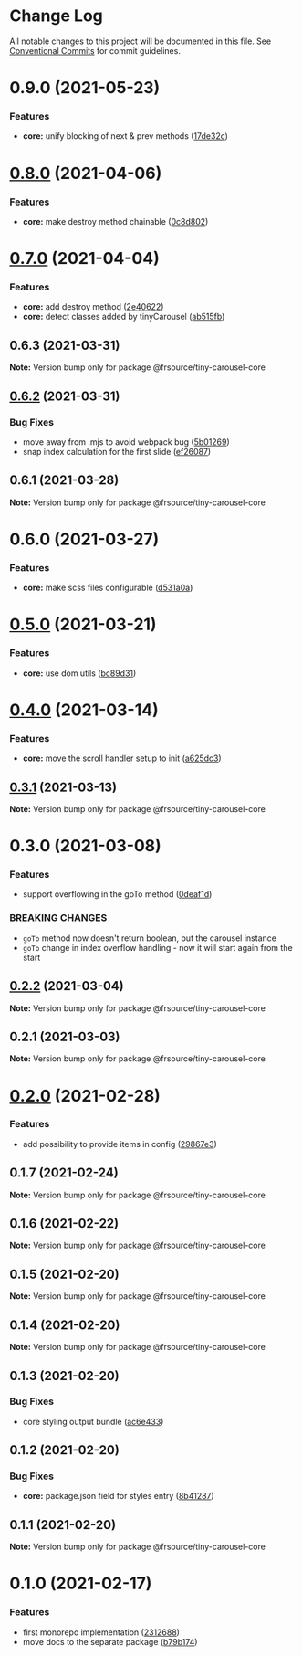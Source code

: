 # Change Log

All notable changes to this project will be documented in this file.
See [Conventional Commits](https://conventionalcommits.org) for commit guidelines.

# 0.9.0 (2021-05-23)


### Features

* **core:** unify blocking of next & prev methods ([17de32c](https://github.com/FRSource/tiny-carousel/commit/17de32c641f6fe2da77bae8743a4eb7af3792de0))





# [0.8.0](https://github.com/FRSource/tiny-carousel/compare/@frsource/tiny-carousel-core@0.7.0...@frsource/tiny-carousel-core@0.8.0) (2021-04-06)


### Features

* **core:** make destroy method chainable ([0c8d802](https://github.com/FRSource/tiny-carousel/commit/0c8d80262e6c06018ce0d0ccad16e2cc79c5aa27))





# [0.7.0](https://github.com/FRSource/tiny-carousel/compare/@frsource/tiny-carousel-core@0.6.3...@frsource/tiny-carousel-core@0.7.0) (2021-04-04)


### Features

* **core:** add destroy method ([2e40622](https://github.com/FRSource/tiny-carousel/commit/2e40622cd9b4ca25ac7ca04511ee2fb72c1e42fb))
* **core:** detect classes added by tinyCarousel ([ab515fb](https://github.com/FRSource/tiny-carousel/commit/ab515fbf7ae4bba59d267ab2479fe748b0fd746a))





## 0.6.3 (2021-03-31)

**Note:** Version bump only for package @frsource/tiny-carousel-core





## [0.6.2](https://github.com/FRSource/tiny-carousel/compare/@frsource/tiny-carousel-core@0.6.1...@frsource/tiny-carousel-core@0.6.2) (2021-03-31)


### Bug Fixes

* move away from .mjs to avoid webpack bug ([5b01269](https://github.com/FRSource/tiny-carousel/commit/5b01269b8bb2cc607c3323ea54a7fe5d89a0363a))
* snap index calculation for the first slide ([ef26087](https://github.com/FRSource/tiny-carousel/commit/ef2608795b6771100eace86f20548784b42e33f7))





## 0.6.1 (2021-03-28)

**Note:** Version bump only for package @frsource/tiny-carousel-core





# 0.6.0 (2021-03-27)


### Features

* **core:** make scss files configurable ([d531a0a](https://github.com/FRSource/tiny-carousel/commit/d531a0ac40f001f3bc4d4dc5285ea22829b5f644))





# [0.5.0](https://github.com/FRSource/tiny-carousel/compare/@frsource/tiny-carousel-core@0.4.0...@frsource/tiny-carousel-core@0.5.0) (2021-03-21)


### Features

* **core:** use dom utils ([bc89d31](https://github.com/FRSource/tiny-carousel/commit/bc89d31cb0f8e48bcd5ac278ebadebf822b425e9))





# [0.4.0](https://github.com/FRSource/tiny-carousel/compare/@frsource/tiny-carousel-core@0.3.1...@frsource/tiny-carousel-core@0.4.0) (2021-03-14)


### Features

* **core:** move the scroll handler setup to init ([a625dc3](https://github.com/FRSource/tiny-carousel/commit/a625dc398824bae4940f32a43cf2884390d668fc))





## [0.3.1](https://github.com/FRSource/tiny-carousel/compare/@frsource/tiny-carousel-core@0.3.0...@frsource/tiny-carousel-core@0.3.1) (2021-03-13)

**Note:** Version bump only for package @frsource/tiny-carousel-core





# 0.3.0 (2021-03-08)


### Features

* support overflowing in the goTo method ([0deaf1d](https://github.com/FRSource/tiny-carousel/commit/0deaf1dfa7f17f55c2d4c454d1cc10f18ad7f8a0))


### BREAKING CHANGES

* `goTo` method now doesn't return boolean, but the carousel instance
* `goTo` change in index overflow handling - now it will start again from the start





## [0.2.2](https://github.com/FRSource/tiny-carousel/compare/@frsource/tiny-carousel-core@0.2.1...@frsource/tiny-carousel-core@0.2.2) (2021-03-04)

**Note:** Version bump only for package @frsource/tiny-carousel-core





## 0.2.1 (2021-03-03)

**Note:** Version bump only for package @frsource/tiny-carousel-core





# [0.2.0](https://github.com/FRSource/tiny-carousel/compare/@frsource/tiny-carousel-core@0.1.7...@frsource/tiny-carousel-core@0.2.0) (2021-02-28)


### Features

* add possibility to provide items in config ([29867e3](https://github.com/FRSource/tiny-carousel/commit/29867e39526acd4d28c1efe0301a745520ca5880))





## 0.1.7 (2021-02-24)

**Note:** Version bump only for package @frsource/tiny-carousel-core





## 0.1.6 (2021-02-22)

**Note:** Version bump only for package @frsource/tiny-carousel-core





## 0.1.5 (2021-02-20)

**Note:** Version bump only for package @frsource/tiny-carousel-core





## 0.1.4 (2021-02-20)

**Note:** Version bump only for package @frsource/tiny-carousel-core





## 0.1.3 (2021-02-20)


### Bug Fixes

* core styling output bundle ([ac6e433](https://github.com/FRSource/tiny-carousel/commit/ac6e433d8496b99ab7ffb68cbf58bf8b6d3d0ce0))





## 0.1.2 (2021-02-20)


### Bug Fixes

* **core:** package.json field for styles entry ([8b41287](https://github.com/FRSource/tiny-carousel/commit/8b412873818cc94e6810f3247046477a53d150ed))





## 0.1.1 (2021-02-20)

**Note:** Version bump only for package @frsource/tiny-carousel-core





# 0.1.0 (2021-02-17)


### Features

* first monorepo implementation ([2312688](https://github.com/FRSource/tiny-carousel/commit/2312688645844099d71c228e9c94c5313fe33a61))
* move docs to the separate package ([b79b174](https://github.com/FRSource/tiny-carousel/commit/b79b174774e401d09ba2fd3877475741282c6eca))
